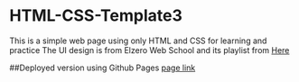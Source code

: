 # HTML-CSS-Template3
This is a simple web page using only HTML and CSS for learning and practice 
The UI design is from Elzero Web School and its playlist from [Here](https://www.youtube.com/playlist?list=PLDoPjvoNmBAxuCSp2_-9LurPqRVwketnc)

##Deployed version using Github Pages
[page link]()
